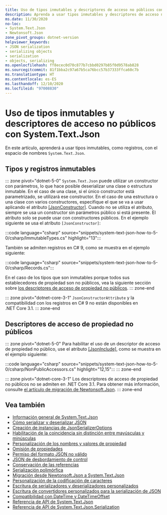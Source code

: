 ```yaml
---
title: Uso de tipos inmutables y descriptores de acceso no públicos con System.Text.Json
description: Aprenda a usar tipos inmutables y descriptores de acceso no públicos durante la serialización y deserialización de JSON en .NET.
ms.date: 11/30/2020
no-loc:
- System.Text.Json
- Newtonsoft.Json
zone_pivot_groups: dotnet-version
helpviewer_keywords:
- JSON serialization
- serializing objects
- serialization
- objects, serializing
ms.openlocfilehash: ff8ecec0d70c877b7cbbd0297b85f0d9578ab828
ms.sourcegitcommit: 81f1bba2c97a67b5ca76bcc57b37333ffca60c7b
ms.translationtype: HT
ms.contentlocale: es-ES
ms.lasthandoff: 12/10/2020
ms.locfileid: "97008830"
---
```

# <a name="how-to-use-immutable-types-and-non-public-accessors-with-no-locsystemtextjson"></a>Uso de tipos inmutables y descriptores de acceso no públicos con System.Text.Json

En este artículo, aprenderá a usar tipos inmutables, como registros, con el espacio de nombres `System.Text.Json`.

## <a name="immutable-types-and-records"></a>Tipos y registros inmutables

::: zone pivot="dotnet-5-0"
`System.Text.Json` puede utilizar un constructor con parámetros, lo que hace posible deserializar una clase o estructura inmutable. En el caso de una clase, si el único constructor está parametrizado, se utilizará ese constructor. En el caso de una estructura o una clase con varios constructores, especifique el que se va a usar aplicando el atributo [[JsonConstructor]](xref:System.Text.Json.Serialization.JsonConstructorAttribute.%23ctor%2A). Cuando no se utiliza el atributo, siempre se usa un constructor sin parámetros público si está presente. El atributo solo se puede usar con constructores públicos. En el ejemplo siguiente se usa el atributo `[JsonConstructor]`:

:::code language="csharp" source="snippets/system-text-json-how-to-5-0/csharp/ImmutableTypes.cs" highlight="13":::

También se admiten registros en C# 9, como se muestra en el ejemplo siguiente:

:::code language="csharp" source="snippets/system-text-json-how-to-5-0/csharp/Records.cs":::

En el caso de los tipos que son inmutables porque todos sus establecedores de propiedad son no públicos, vea la siguiente sección sobre [los descriptores de acceso de propiedad no públicos](#non-public-property-accessors).
::: zone-end

::: zone pivot="dotnet-core-3-1"
`JsonConstructorAttribute` y la compatibilidad con los registros en C# 9 no están disponibles en .NET Core 3.1.
::: zone-end

## <a name="non-public-property-accessors"></a>Descriptores de acceso de propiedad no públicos

::: zone pivot="dotnet-5-0"
Para habilitar el uso de un descriptor de acceso de propiedad no público, use el atributo [[JsonInclude]](xref:System.Text.Json.Serialization.JsonIncludeAttribute), como se muestra en el ejemplo siguiente:

:::code language="csharp" source="snippets/system-text-json-how-to-5-0/csharp/NonPublicAccessors.cs" highlight="12,15":::
::: zone-end

::: zone pivot="dotnet-core-3-1"
Los descriptores de acceso de propiedad no públicos no se admiten en .NET Core 3.1. Para obtener más información, consulte [el artículo de migración de Newtonsoft.Json](system-text-json-migrate-from-newtonsoft-how-to.md#non-public-property-setters-and-getters).
::: zone-end

## <a name="see-also"></a>Vea también

* [Información general de System.Text.Json](system-text-json-overview.md)
* [Cómo serializar y deserializar JSON](system-text-json-how-to.md)
* [Creación de instancias de JsonSerializerOptions](system-text-json-configure-options.md)
* [Habilitación de la coincidencia sin distinción entre mayúsculas y minúsculas](system-text-json-character-casing.md)
* [Personalización de los nombres y valores de propiedad](system-text-json-customize-properties.md)
* [Omisión de propiedades](system-text-json-ignore-properties.md)
* [Permiso del formato JSON no válido](system-text-json-invalid-json.md)
* [JSON de desbordamiento de control](system-text-json-handle-overflow.md)
* [Conservación de las referencias](system-text-json-preserve-references.md)
* [Serialización polimórfica](system-text-json-polymorphism.md)
* [Migración desde Newtonsoft.Json a System.Text.Json](system-text-json-migrate-from-newtonsoft-how-to.md)
* [Personalización de la codificación de caracteres](system-text-json-character-encoding.md)
* [Escritura de serializadores y deserializadores personalizados](write-custom-serializer-deserializer.md)
* [Escritura de convertidores personalizados para la serialización de JSON](system-text-json-converters-how-to.md)
* [Compatibilidad con DateTime y DateTimeOffset](../datetime/system-text-json-support.md)
* [Referencia de API de System.Text.Json](xref:System.Text.Json)
* [Referencia de API de System.Text.Json.Serialization](xref:System.Text.Json.Serialization)
